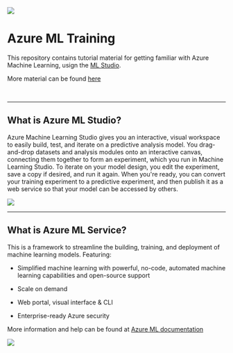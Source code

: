 
<img src="https://portal.xpulz.com/img/teams/dat-issu-31315408367585077-6204efc24e1db66bbe84162b47cc986e31606.png"/>

# Azure ML Training

<p>This repository contains tutorial material for getting familiar 
with Azure Machine Learning, usign the 
<a href="https://docs.microsoft.com/en-us/azure/machine-learning/studio/what-is-ml-studio">ML Studio</a>.

More material can be found <a href="https://github.com/Azure-Readiness/hol-azure-machine-learning">here</a>

<br>
<hr>

## What is Azure ML Studio?
<p>
Azure Machine Learning Studio gives you an interactive, visual workspace to easily build, test, and iterate on a predictive analysis model. You drag-and-drop datasets and analysis modules onto an interactive canvas, connecting them together to form an experiment, which you run in Machine Learning Studio. To iterate on your model design, you edit the experiment, save a copy if desired, and run it again. When you're ready, you can convert your training experiment to a predictive experiment, and then publish it as a web service so that your model can be accessed by others.
</p>

<img src="https://docs.microsoft.com/en-us/azure/machine-learning/studio/media/what-is-ml-studio/ml_studio_overview_v1.1.png" />

<br>
<hr>

## What is Azure ML Service?
<p>This is a framework to streamline the building, training, and deployment of machine learning models. Featuring:</p>

- Simplified machine learning with powerful, no-code, automated machine learning capabilities and open-source support

- Scale on demand

- Web portal, visual interface & CLI

- Enterprise-ready Azure security

<p>More information and help can be found at <a href="https://docs.microsoft.com/en-us/azure/machine-learning/">Azure ML documentation</a></p>

<img src="https://camo.githubusercontent.com/765fac5f46ba5a6036a63e7436ca5f7a250299ff/68747470733a2f2f646f63732e6d6963726f736f66742e636f6d2f656e2d75732f617a7572652f6d616368696e652d6c6561726e696e672f736572766963652f6d656469612f6f766572766965772d776861742d69732d617a7572652d6d6c2f616d6c2e706e67"/>
